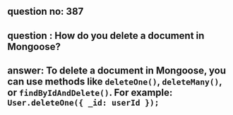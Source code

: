 
      
## question no: 387

## question : How do you delete a document in Mongoose?

## answer: To delete a document in Mongoose, you can use methods like `deleteOne()`, `deleteMany()`, or `findByIdAndDelete()`. For example: `User.deleteOne({ _id: userId });`
      